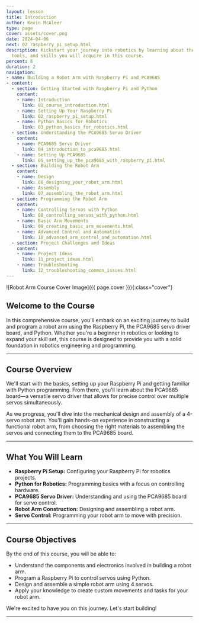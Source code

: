 ```yaml
---
layout: lesson
title: Introduction
author: Kevin McAleer
type: page
cover: assets/cover.png
date: 2024-04-06
next: 02_raspberry_pi_setup.html
description: Kickstart your journey into robotics by learning about the components,
  tools, and skills you will acquire in this course.
percent: 8
duration: 2
navigation:
- name: Building a Robot Arm with Raspberry Pi and PCA9685
- content:
  - section: Getting Started with Raspberry Pi and Python
    content:
    - name: Introduction
      link: 01_course_introduction.html
    - name: Setting Up Your Raspberry Pi
      link: 02_raspberry_pi_setup.html
    - name: Python Basics for Robotics
      link: 03_python_basics_for_robotics.html
  - section: Understanding the PCA9685 Servo Driver
    content:
    - name: PCA9685 Servo Driver
      link: 04_introduction_to_pca9685.html
    - name: Setting Up PCA9685
      link: 05_setting_up_the_pca9685_with_raspberry_pi.html
  - section: Building the Robot Arm
    content:
    - name: Design
      link: 06_designing_your_robot_arm.html
    - name: Assembly
      link: 07_assembling_the_robot_arm.html
  - section: Programming the Robot Arm
    content:
    - name: Controlling Servos with Python
      link: 08_controlling_servos_with_python.html
    - name: Basic Arm Movements
      link: 09_creating_basic_arm_movements.html
    - name: Advanced Control and Automation
      link: 10_advanced_arm_control_and_automation.html
  - section: Project Challenges and Ideas
    content:
    - name: Project Ideas
      link: 11_project_ideas.html
    - name: Troubleshooting
      link: 12_troubleshooting_common_issues.html
---
```



![Robot Arm Course Cover Image]({{ page.cover }}){:class="cover"}

## Welcome to the Course

In this comprehensive course, you'll embark on an exciting journey to build and program a robot arm using the Raspberry Pi, the PCA9685 servo driver board, and Python. Whether you're a beginner in robotics or looking to expand your skill set, this course is designed to provide you with a solid foundation in robotics engineering and programming.

---

## Course Overview

We'll start with the basics, setting up your Raspberry Pi and getting familiar with Python programming. From there, you'll learn about the PCA9685 board—a versatile servo driver that allows for precise control over multiple servos simultaneously.

As we progress, you'll dive into the mechanical design and assembly of a 4-servo robot arm. You'll gain hands-on experience in constructing a functional robot arm, from choosing the right materials to assembling the servos and connecting them to the PCA9685 board.

---

## What You Will Learn

- **Raspberry Pi Setup:** Configuring your Raspberry Pi for robotics projects.
- **Python for Robotics:** Programming basics with a focus on controlling hardware.
- **PCA9685 Servo Driver:** Understanding and using the PCA9685 board for servo control.
- **Robot Arm Construction:** Designing and assembling a robot arm.
- **Servo Control:** Programming your robot arm to move with precision.

---

## Course Objectives

By the end of this course, you will be able to:

- Understand the components and electronics involved in building a robot arm.
- Program a Raspberry Pi to control servos using Python.
- Design and assemble a simple robot arm using 4 servos.
- Apply your knowledge to create custom movements and tasks for your robot arm.

We're excited to have you on this journey. Let's start building!

---
